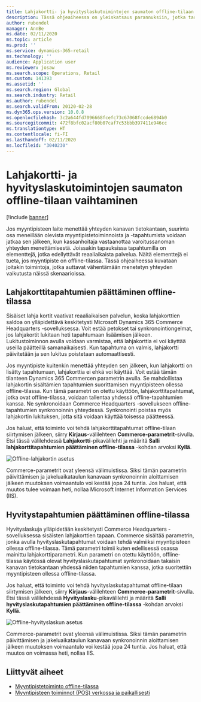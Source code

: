 ```yaml
---
title: Lahjakortti- ja hyvityslaskutoimintojen saumaton offline-tilaan vaihtaminen
description: Tässä ohjeaiheessa on yleiskatsaus parannuksiin, jotka tarjoavat saumattoman offline-kytkimen tietyille maksutyypeille.
author: rubendel
manager: AnnBe
ms.date: 02/11/2020
ms.topic: article
ms.prod: ''
ms.service: dynamics-365-retail
ms.technology: ''
audience: Application user
ms.reviewer: josaw
ms.search.scope: Operations, Retail
ms.custom: 141393
ms.assetid: ''
ms.search.region: Global
ms.search.industry: Retail
ms.author: rubendel
ms.search.validFrom: 20120-02-28
ms.dyn365.ops.version: 10.0.8
ms.openlocfilehash: 3c2a644fd7096668fcefc73c67068fccde6894b0
ms.sourcegitcommit: 472f8bfc02acf80b07caf7c53bbb397411e946cc
ms.translationtype: HT
ms.contentlocale: fi-FI
ms.lasthandoff: 02/11/2020
ms.locfileid: "3040230"
---
```

# <a name="seamless-offline-switch-for-gift-card-and-credit-memo-operations"></a>Lahjakortti- ja hyvityslaskutoimintojen saumaton offline-tilaan vaihtaminen

[!include [banner](../includes/banner.md)]

Jos myyntipisteen laite menettää yhteyden kanavan tietokantaan, suurinta osa meneillään olevista myyntipistetoiminnoista ja -tapahtumista voidaan jatkaa sen jälkeen, kun kassanhoitaja vastaanottaa varoitussanoman yhteyden menettämisestä. Joissakin tapauksissa tapahtumilla on elementtejä, jotka edellyttävät reaaliaikaista palvelua. Näitä elementtejä ei tueta, jos myyntipiste on offline-tilassa. Tässä ohjeaiheessa kuvataan joitakin toimintoja, jotka auttavat vähentämään menetetyn yhteyden vaikutusta näissä skenaarioissa.

## <a name="completing-gift-card-transactions-in-offline-mode"></a>Lahjakorttitapahtumien päättäminen offline-tilassa

Sisäiset lahja kortit vaativat reaaliaikaisen palvelun, koska lahjakorttien saldoa on ylläpidettävä keskitetysti Microsoft Dynamics 365 Commerce Headquarters -sovelluksessa. Voit estää petokset tai synkronointiongelmat, jos lahjakortit lukitaan heti tapahtumaan lisäämisen jälkeen. Lukitustoiminnon avulla voidaan varmistaa, että lahjakorttia ei voi käyttää useilla päätteillä samanaikaisesti. Kun tapahtuma on valmis, lahjakortti päivitetään ja sen lukitus poistetaan automaattisesti.

Jos myyntipiste kuitenkin menettää yhteyden sen jälkeen, kun lahjakortti on lisätty tapahtumaan, lahjakorttia ei ehkä voi käyttää. Voit estää tämän tilanteen Dynamics 365 Commercen parametrin avulla. Se mahdollistaa lahjakortin sisältämien tapahtumien suorittamisen myyntipisteen ollessa offline-tilassa. Kun tämä parametri on otettu käyttöön, lahjakorttitapahtumat, jotka ovat offline-tilassa, voidaan tallentaa yhdessä offline-tapahtumien kanssa. Ne synkronoidaan Commerce Headquarters -sovellukseen offline-tapahtumien synkronoinnin yhteydessä. Synkronointi poistaa myös lahjakortin lukituksen, jotta sitä voidaan käyttää toisessa päätteessä.

Jos haluat, että toiminto voi tehdä lahjakorttitapahtumat offline-tilaan siirtymisen jälkeen, siirry **Kirjaus**-välilehteen **Commerce-parametrit**-sivulla. Etsi tässä välilehdessä **Lahjakortti**-pikavälilehti ja määritä **Salli lahjakorttitapahtumien päättäminen offline-tilassa** -kohdan arvoksi **Kyllä**.

![Offline-lahjakortin asetus](../media/gift.png)

Commerce-parametrit ovat yleensä välimuistissa. Siksi tämän parametrin päivittämisen ja jakeluaikataulun kanavaan synkronoinnin aloittamisen jälkeen muutoksen voimaantulo voi kestää jopa 24 tuntia. Jos haluat, että muutos tulee voimaan heti, nollaa Microsoft Internet Information Services (IIS).

## <a name="completing-credit-memo-transactions-in-offline-mode"></a>Hyvitystapahtumien päättäminen offline-tilassa

Hyvityslaskuja ylläpidetään keskitetysti Commerce Headquarters -sovelluksessa sisäisten lahjakorttien tapaan. Commerce sisältää parametrin, jonka avulla hyvityslaskutapahtumat voidaan tehdä valmiiksi myyntipisteen ollessa offline-tilassa. Tämä parametri toimii kuten edellisessä osassa mainittu lahjakorttiparametri. Kun parametri on otettu käyttöön, offline-tilassa käytössä olevat hyvityslaskutapahtumat synkronoidaan takaisin kanavan tietokantaan yhdessä niiden tapahtumien kanssa, jotka suoritettiin myyntipisteen ollessa offline-tilassa.

Jos haluat, että toiminto voi tehdä hyvityslaskutapahtumat offline-tilaan siirtymisen jälkeen, siirry **Kirjaus**-välilehteen **Commerce-parametrit**-sivulla. Etsi tässä välilehdessä **Hyvityslasku**-pikavälilehti ja määritä **Salli hyvityslaskutapahtumien päättäminen offline-tilassa** -kohdan arvoksi **Kyllä**.

![Offline-hyvityslaskun asetus](../media/creditmemo.png)

Commerce-parametrit ovat yleensä välimuistissa. Siksi tämän parametrin päivittämisen ja jakeluaikataulun kanavaan synkronoinnin aloittamisen jälkeen muutoksen voimaantulo voi kestää jopa 24 tuntia. Jos haluat, että muutos on voimassa heti, nollaa IIS.

## <a name="related-topics"></a>Liittyvät aiheet

- [Myyntipistetoiminto offline-tilassa](https://docs.microsoft.com/dynamics365/retail/pos-offline-functionality)
- [Myyntipisteen toiminnot (POS) verkossa ja paikallisesti](https://docs.microsoft.com/dynamics365/retail/pos-operations)
